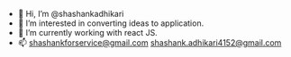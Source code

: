 - 👋 Hi, I’m @shashankadhikari
- 👀 I’m interested in converting ideas to application.
- 🌱 I’m currently working with react JS.
- 📫 shashankforservice@gmail.com shashank.adhikari4152@gmail.com

<!---
shashankadhikari/shashankadhikari is a ✨ special ✨ repository because its `README.md` (this file) appears on your GitHub profile.
You can click the Preview link to take a look at your changes.
--->
